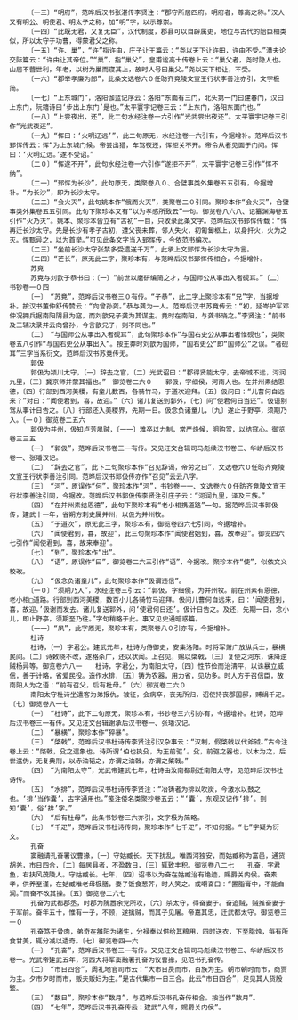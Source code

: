 <!-- { "loadSidebar": true } -->
      　　〔一三〕“明府”，范晔后汉书张湛传李贤注：“郡守所居四府。明府者，尊高之称。”汉人又有明公、明使君、明太子之称，加“明”字，以示尊崇。
      　　〔一四〕“此既无君，又复无臣”，汉代制度，郡县可以自辟属吏，地位与古代的陪臣相类似，所以太守于功曹，得蒙君父之称。
      　　〔一五〕“许、巢”，“许”指许由，庄子让王篇云：“尧以天下让许田，许由不受。”潜夫论交际篇云：“许由让其帝位。”“巢”，指“巢父”，皇甫谧高士传卷上云：“巢父者，尧时隐人也。山居不营世利，年老，以树为巢而寝其上，故时人号曰巢父。”尧以天下相让，不受。
      　　〔一六〕“郡举孝廉为郎”，此条文选卷六０任昉齐竟陵文宣王行状李善注亦引，文字极简。
      　　〔一七〕“上东城门”，洛阳伽蓝记序云：洛阳“东面有三门，北头第一门曰建春门，汉曰上东门，阮籍诗曰‘步出上东门’是也。”太平寰宇记卷三云：“上东门，洛阳东面门也。”
      　　〔一八〕“上尝夜出，还”，此二句水经注卷一六引作“光武尝出夜还”。太平寰宇记卷三引作“光武夜还”。
      　　〔一九〕“恽曰：‘火明辽远’”，此二句原无，水经注卷一六引有，今据增补。范晔后汉书郅恽传云：恽“为上东城门候。帝尝出猎，车驾夜还，恽拒关不开。帝令从者见面于门间。恽曰：‘火明辽远。’遂不受诏。”
      　　〔二０〕“恽遂不开”，此句水经注卷一六引作“遂拒不开”，太平寰宇记卷三引作“恽不纳”。
      　　〔二一〕“郅恽为长沙”，此句原无，类聚卷八０、合璧事类外集卷五五引有，今据增补。“为长沙”，即为长沙太守。
      　　〔二二〕“会火灭”，此句姚本作“俄而火灭”，类聚卷二０引同。聚珍本作“会火灭”，合璧事类外集卷五五引同。此句下聚珍本又有“以为孝感所致云”一句。御览卷八六八、记纂渊海卷五引作“火乃灭”。姚本、聚珍本皆立有“古初”一目，只收录此条文字。范晔后汉书郅恽传载：“恽再迁长沙太守。先是长沙有孝子古初，遭父丧未葬，邻人失火，初匍匐柩上，以身扞火，火为之灭。恽甄异之，以为首举。”可见此条文字当入郅恽传，今依范书编次。
      　　〔二三〕“坐前长沙太守张禁多受遗送千万”，此承上文郅恽为长沙太守为言。
      　　〔二四〕“芒长”，原无此二字，聚珍本有，与范晔后汉书郅恽传相合，今据增补。
      　　苏竟
      　　苏竟与刘歆子恭书曰：〔一〕“前世以磨研编简之才，与国师公从事出入者砚耳。”〔二〕书钞卷一０四
      　　〔一〕　“苏竟”，范晔后汉书卷三０有传。“子恭”，此二字上聚珍本有“兄”字，当据增补。按汉书董仲舒传赞云：“向曾孙龚。”恭与龚为一人。范晔后汉书苏竟传云：“初，延岑护军邓仲况拥兵据南阳阴县为寇，而刘歆兄子龚为其谋主。竟时在南阳，与龚书晓之。”李贤注：“前书及三辅决录并云向曾孙，今言歆兄子，则不同也。”
      　　〔二〕　“与国师公从事出入者砚耳”，此句聚珍本作“与国右史公从事出者惟砚也”，类聚卷五八引作“与国右史公从事出入”。按王莽时刘歆为国师，“国右史公”即“国师公”之误。“者砚耳”三字当系衍文，范晔后汉书苏竟传无。
      　　郭伋
      　　郭伋为颍川太守，〔一〕辞去之官，〔二〕光武诏曰：“郡得贤能太守，去帝城不远，河润九里，〔三〕冀京师并蒙其福也。”　御览卷二六０　　郭伋，字细侯，河南人也。在并州素结恩德，〔四〕行部到西河美稷，有童儿数百，各骑竹马，于道次迎拜。〔五〕伋问曰：“儿曹何自远来？”对曰：“闻使君到，喜，故迎。”〔六〕诸儿复送到郭外，〔七〕问“使君何日当还”。伋语别驾从事计日告之。〔八〕行部还入美稷界，先期一日。伋念负诸童儿，〔九〕遂止于野亭，须期乃入。〔一０〕御览卷二五六
      　　郭伋为并州，伋知卢芳夙贼，〔一一〕难卒以力制，常严烽候，明购赏，以结寇心。御览卷三三五
      　　〔一〕　“郭伋”，范晔后汉书卷三一有传。又见汪文台辑司马彪续汉书卷三、华峤后汉书卷一、张璠汉记。
      　　〔二〕　“辞去之官”，此下二句聚珍本作“召见辞谒，帝劳之曰”，文选卷六０任昉齐竟陵文宣王行状李善注引同。范晔后汉书郭伋传亦作“召见”云云八字。
      　　〔三〕　“河”，原误作“何”，聚珍本作“河”，书钞卷一一、文选卷六０任昉齐竟陵文宣王行状李善注引同，今据改。范晔后汉书郭伋传李贤注引庄子云：“河润九里，泽及三族。”
      　　〔四〕　“在并州素结恩德”，此句下聚珍本有“老小相携道路”一句。据范晔后汉书郭伋传，建武十一年，省朔方刺史属并州，以伋为并州牧。
      　　〔五〕　“于道次”，原无此三字，聚珍本有，御览卷四六七引同，今据增补。
      　　〔六〕　“闻使君到，喜，故迎”，此三句聚珍本作“闻使君始到，喜，故奉迎”。御览四六七引作“闻使君到，喜，故来奉迎”。
      　　〔七〕　“到”，聚珍本作“出”。
      　　〔八〕　“语”，原误作“曰”，御览卷二六三引作“语”，今据改。聚珍本作“使”，似依文义校改。
      　　〔九〕　“伋念负诸童儿”，此句聚珍本作“伋谓违信”。
      　　〔一０〕“须期乃入”，水经注卷三引云：“郭伋，字细侯，为并州牧。前在州素有恩德，老小相□道路。行部到西河美稷，数百小儿各骑竹马迎拜。伋问儿曹何自远来，曰：‘闻使君到，喜，故迎。’伋谢而发去。诸儿复送郭外，问‘使君何日还’。伋计日告之。及还，先期一日，念小儿，即止野亭，须期至乃往。”字句稍略于此。事又见史通暗惑篇。
      　　〔一一〕“夙”，此字原无，聚珍本有，类聚卷八０引亦有，今据增补。
      　　杜诗
      　　杜诗，〔一〕字君公。建武元年，杜诗为侍御史，安集洛阳。时将军萧广放纵兵士，暴横民间。〔二〕诗敕晓不改，遂格杀广，还以状闻。上召见，赐以棨戟，〔三〕复使之河东，诛降逆贼杨异等。御览卷六八一　　杜诗，字君公，为南阳太守，〔四〕性节俭而治清平，以诛暴立威信，善于计略，省爱民役。造作水排，〔五〕铸为农器，用力省，见功多。时人方于召信臣，故南阳人为之语：“前有召父，后有杜母。”〔六〕御览卷二六０
      　　南阳太守杜诗坐遣客为弟报仇，被征，会病卒，丧无所归，诏使持丧郡国邸，赙绢千疋。〔七〕御览卷八一七
      　　〔一〕　“杜诗”，此下二句原无，聚珍本有，书钞卷三六引亦有，今据增补。杜诗，范晔后汉书卷三一有传。又见汪文台辑谢承后汉书卷一、张璠汉记。
      　　〔二〕　“暴横”，聚珍本作“猝暴”。
      　　〔三〕　“棨戟”，范晔后汉书杜诗传李贤注引汉杂事云：“汉制，假棨戟以代斧钺。”古今注卷上云：“棨戟，殳之遗象也。诗所谓‘伯也执殳，为王前驱’。殳，前驱之器也，以木为之，后世滋伪，无复典刑，以赤油韬之，亦谓之油戟，亦谓之棨戟。”
      　　〔四〕　“为南阳太守”，光武帝建武七年，杜诗由汝南都尉迁南阳太守，见范晔后汉书杜诗传。
      　　〔五〕　“水排”，范晔后汉书杜诗传李贤注：“冶铸者为排以吹炭，今激水以鼓之也。‘排’当作囊’，古字通用也。”笺注倭名类聚抄卷五云：“‘囊’，东观汉记作‘排’。则知‘囊’，俗‘排’字。”
      　　〔六〕　“后有杜母”，此条书钞卷三六亦引，文字极为简略。
      　　〔七〕　“千疋”，范晔后汉书杜诗传同，聚珍本作“七千疋”，不知何据。“七”字疑为衍文。
      　　孔奋
      　　窦融请孔奋署议曹掾，〔一〕守姑臧长。天下扰乱，唯西河独安，而姑臧称为富邑，通货胡羌，市日四合，〔二〕每居县者，不盈数日，〔三〕辄致丰积。御览卷八二七　　孔奋，字君鱼，右扶风茂陵人。守姑臧长。七年，〔四〕诏书以为奋在姑臧治有绝迹，赐爵关内侯。奋素孝，供养至谨，在姑臧唯老母极膳，妻子饭食葱芥，时人笑之。或嘲奋曰：“置脂膏中，不能自润。”而奋不改其操。〔五〕御览卷二六七
      　　孔奋为武都郡丞，时郡为隗嚣余党所攻，〔六〕杀太守，得奋妻子。奋追贼，贼推奋妻子于军前。奋年五十，惟有一子，不顾，遂擒贼，而其子见屠。帝嘉其忠，迁武都太守。御览卷三一０
      　　孔奋笃于骨肉，弟奇在雒阳为诸生，分禄奉以供给其粮用，四时送衣，下至脂烛，每有所食甘美，辄分减以遗奇。〔七〕御览卷四一六
      　　〔一〕　“孔奋”，范晔后汉书卷三一有传。又见汪文台辑司马彪续汉书卷三、华峤后汉书卷一。光武帝建武五年，河西大将军窦融署孔奋为议曹掾，见范书孔奋传。
      　　〔二〕　“市日四合”，周礼地官司市云：“大市日昃而市，百族为主。朝市朝时而市，商贾为主。夕市夕时而市，贩夫贩妇为主。”是古代集市一日三合。此云“市日四合”，足见其人货殷繁。
      　　〔三〕　“数日”，聚珍本作“数月”，与范晔后汉书孔奋传相合。按当作“数月”。
      　　〔四〕　“七年”，范晔后汉书孔奋传云：建武“八年，赐爵关内侯”。
